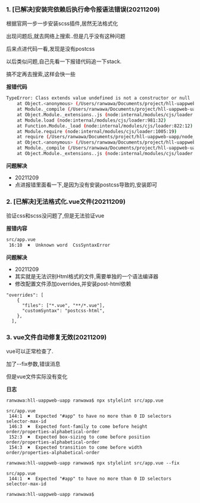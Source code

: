 ### 1. [已解决]安装完依赖后执行命令报语法错误(20211209)

根据官网一步一步安装scss插件,居然无法格式化

出现问题后,就去网络上搜索..但是几乎没有这种问题

后来点进代码一看,发现是没有postcss

以后类似问题,自己先看一下报错代码追一下stack.

搞不定再去搜索,这样会快一些

**报错代码**

```bash
TypeError: Class extends value undefined is not a constructor or null
    at Object.<anonymous> (/Users/ranwawa/Documents/project/hll-uappweb-uapp/node_modules/postcss-scss/lib/nested-declaration.js:3:33)
    at Module._compile (/Users/ranwawa/Documents/project/hll-uappweb-uapp/node_modules/v8-compile-cache/v8-compile-cache.js:192:30)
    at Object.Module._extensions..js (node:internal/modules/cjs/loader:1153:10)
    at Module.load (node:internal/modules/cjs/loader:981:32)
    at Function.Module._load (node:internal/modules/cjs/loader:822:12)
    at Module.require (node:internal/modules/cjs/loader:1005:19)
    at require (/Users/ranwawa/Documents/project/hll-uappweb-uapp/node_modules/v8-compile-cache/v8-compile-cache.js:159:20)
    at Object.<anonymous> (/Users/ranwawa/Documents/project/hll-uappweb-uapp/node_modules/postcss-scss/lib/scss-parser.js:4:25)
    at Module._compile (/Users/ranwawa/Documents/project/hll-uappweb-uapp/node_modules/v8-compile-cache/v8-compile-cache.js:192:30)
    at Object.Module._extensions..js (node:internal/modules/cjs/loader:1153:10)
```



**问题解决**

- 20211209
- 点进报错里面看一下,是因为没有安装postcss导致的,安装即可

### 2. [已解决]无法格式化.vue文件(20211209)

验证css和scss没问题了,但是无法验证vue



**报错内容**

```bash
src/app.vue
 16:10  ✖  Unknown word  CssSyntaxError
```



**问题解决**

- 20211209
- 其实就是无法识别Html格式的文件,需要单独的一个语法编译器
- 修改配置文件添加overrides,并安装post-html依赖

```
"overrides": [
    {
      "files": ["*.vue", "**/*.vue"],
      "customSyntax": "postcss-html",
    },
  ],
```



### 3. vue文件自动修复无效(20211209)

vue可以正常检查了.

加了--fix参数,错误消息

但是vue文件实际没有变化



**日志**

```
ranwawa:hll-uappweb-uapp ranwawa$ npx stylelint src/app.vue

src/app.vue
 144:1  ✖  Expected "#app" to have no more than 0 ID selectors  selector-max-id                    
 146:3  ✖  Expected font-family to come before height           order/properties-alphabetical-order
 152:3  ✖  Expected box-sizing to come before position          order/properties-alphabetical-order
 154:3  ✖  Expected transition to come before width             order/properties-alphabetical-order

ranwawa:hll-uappweb-uapp ranwawa$ npx stylelint src/app.vue --fix

src/app.vue
 144:1  ✖  Expected "#app" to have no more than 0 ID selectors  selector-max-id

ranwawa:hll-uappweb-uapp ranwawa$ 
```

